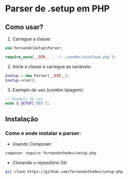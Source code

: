 # Parser de .setup em PHP

## Como usar?

1. Carregue a classe:

```php
use Fernando\Setup\Parser;

require_once(__DIR__ . '/../vendor/autoload.php');
```

2. Inicie a classe e carregue as variáveis:

```php
$setup = new Parser(__DIR__);
$setup->run();
```

3. Exemplo de uso (contém tipagem):

```php
// Exemplo de uso
echo $_SETUP['DEV'];
```

## Instalação

### Como e onde instalar o parser:

- Usando Composer:
```bash
composer require fernandothedev/setup-php
```

- Clonando o repositório Git:
```bash
git clone https://github.com/fernandothedev/setup-php
```
